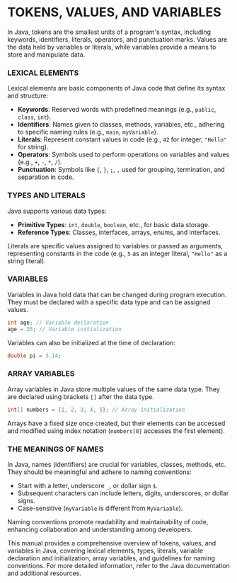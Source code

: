 # TOKENS, VALUES, AND VARIABLES

In Java, tokens are the smallest units of a program's syntax, including keywords, identifiers, literals, operators, and punctuation marks. Values are the data held by variables or literals, while variables provide a means to store and manipulate data.

### LEXICAL ELEMENTS

Lexical elements are basic components of Java code that define its syntax and structure:
- **Keywords**: Reserved words with predefined meanings (e.g., `public`, `class`, `int`).
- **Identifiers**: Names given to classes, methods, variables, etc., adhering to specific naming rules (e.g., `main`, `myVariable`).
- **Literals**: Represent constant values in code (e.g., `42` for integer, `"Hello"` for string).
- **Operators**: Symbols used to perform operations on variables and values (e.g., `+`, `-`, `*`, `/`).
- **Punctuation**: Symbols like `{`, `}`, `;`, `,` used for grouping, termination, and separation in code.

### TYPES AND LITERALS

Java supports various data types:
- **Primitive Types**: `int`, `double`, `boolean`, etc., for basic data storage.
- **Reference Types**: Classes, interfaces, arrays, enums, and interfaces.

Literals are specific values assigned to variables or passed as arguments, representing constants in the code (e.g., `5` as an integer literal, `"Hello"` as a string literal).

### VARIABLES

Variables in Java hold data that can be changed during program execution. They must be declared with a specific data type and can be assigned values.

```java
int age; // Variable declaration
age = 25; // Variable initialization
```

Variables can also be initialized at the time of declaration:

```java
double pi = 3.14;
```

### ARRAY VARIABLES

Array variables in Java store multiple values of the same data type. They are declared using brackets `[]` after the data type.

```java
int[] numbers = {1, 2, 3, 4, 5}; // Array initialization
```

Arrays have a fixed size once created, but their elements can be accessed and modified using index notation (`numbers[0]` accesses the first element).

### THE MEANINGS OF NAMES

In Java, names (identifiers) are crucial for variables, classes, methods, etc. They should be meaningful and adhere to naming conventions:
- Start with a letter, underscore `_`, or dollar sign `$`.
- Subsequent characters can include letters, digits, underscores, or dollar signs.
- Case-sensitive (`myVariable` is different from `MyVariable`).

Naming conventions promote readability and maintainability of code, enhancing collaboration and understanding among developers.

This manual provides a comprehensive overview of tokens, values, and variables in Java, covering lexical elements, types, literals, variable declaration and initialization, array variables, and guidelines for naming conventions. For more detailed information, refer to the Java documentation and additional resources.
